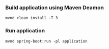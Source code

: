 <h3>Build application using Maven Deamon</h3>

`mvnd clean install -T 3`

<h3>Run application</h3>

`mvnd spring-boot:run -pl application`